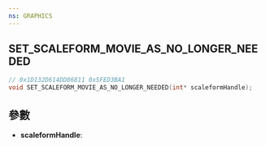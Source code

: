 ```yaml
---
ns: GRAPHICS
---
```

## SET_SCALEFORM_MOVIE_AS_NO_LONGER_NEEDED

```c
// 0x1D132D614DD86811 0x5FED3BA1
void SET_SCALEFORM_MOVIE_AS_NO_LONGER_NEEDED(int* scaleformHandle);
```


## 參數
* **scaleformHandle**: 

